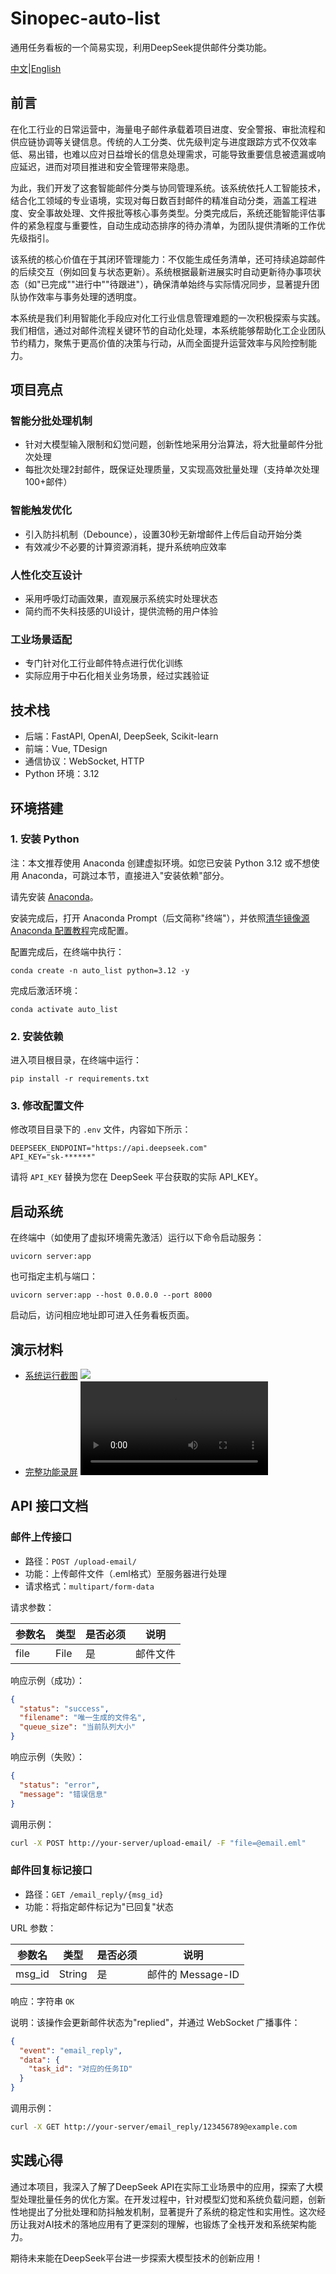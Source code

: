 # Sinopec-auto-list  
通用任务看板的一个简易实现，利用DeepSeek提供邮件分类功能。

[中文](./README-zh.md)|[English](./README.md)

## 前言  
在化工行业的日常运营中，海量电子邮件承载着项目进度、安全警报、审批流程和供应链协调等关键信息。传统的人工分类、优先级判定与进度跟踪方式不仅效率低、易出错，也难以应对日益增长的信息处理需求，可能导致重要信息被遗漏或响应延迟，进而对项目推进和安全管理带来隐患。

为此，我们开发了这套智能邮件分类与协同管理系统。该系统依托人工智能技术，结合化工领域的专业语境，实现对每日数百封邮件的精准自动分类，涵盖工程进度、安全事故处理、文件报批等核心事务类型。分类完成后，系统还能智能评估事件的紧急程度与重要性，自动生成动态排序的待办清单，为团队提供清晰的工作优先级指引。

该系统的核心价值在于其闭环管理能力：不仅能生成任务清单，还可持续追踪邮件的后续交互（例如回复与状态更新）。系统根据最新进展实时自动更新待办事项状态（如"已完成""进行中""待跟进"），确保清单始终与实际情况同步，显著提升团队协作效率与事务处理的透明度。

本系统是我们利用智能化手段应对化工行业信息管理难题的一次积极探索与实践。我们相信，通过对邮件流程关键环节的自动化处理，本系统能够帮助化工企业团队节约精力，聚焦于更高价值的决策与行动，从而全面提升运营效率与风险控制能力。

## 项目亮点

### 智能分批处理机制
- 针对大模型输入限制和幻觉问题，创新性地采用分治算法，将大批量邮件分批次处理
- 每批次处理2封邮件，既保证处理质量，又实现高效批量处理（支持单次处理100+邮件）

### 智能触发优化
- 引入防抖机制（Debounce），设置30秒无新增邮件上传后自动开始分类
- 有效减少不必要的计算资源消耗，提升系统响应效率

### 人性化交互设计
- 采用呼吸灯动画效果，直观展示系统实时处理状态
- 简约而不失科技感的UI设计，提供流畅的用户体验

### 工业场景适配
- 专门针对化工行业邮件特点进行优化训练
- 实际应用于中石化相关业务场景，经过实践验证

## 技术栈  
- 后端：FastAPI, OpenAI, DeepSeek, Scikit-learn  
- 前端：Vue, TDesign  
- 通信协议：WebSocket, HTTP  
- Python 环境：3.12

## 环境搭建

### 1. 安装 Python

注：本文推荐使用 Anaconda 创建虚拟环境。如您已安装 Python 3.12 或不想使用 Anaconda，可跳过本节，直接进入"安装依赖"部分。

请先安装 [Anaconda](https://mirrors.tuna.tsinghua.edu.cn/anaconda/archive/Anaconda3-2025.06-1-Windows-x86_64.exe)。

安装完成后，打开 Anaconda Prompt（后文简称"终端"），并依照[清华镜像源 Anaconda 配置教程](https://mirrors.tuna.tsinghua.edu.cn/help/anaconda/)完成配置。

配置完成后，在终端中执行：

```shell
conda create -n auto_list python=3.12 -y
```

完成后激活环境：

```shell
conda activate auto_list
```

### 2. 安装依赖

进入项目根目录，在终端中运行：

```shell
pip install -r requirements.txt
```

### 3. 修改配置文件

修改项目目录下的 `.env` 文件，内容如下所示：

```env
DEEPSEEK_ENDPOINT="https://api.deepseek.com"
API_KEY="sk-******"
```

请将 `API_KEY` 替换为您在 DeepSeek 平台获取的实际 API_KEY。

## 启动系统

在终端中（如使用了虚拟环境需先激活）运行以下命令启动服务：

```shell
uvicorn server:app
```

也可指定主机与端口：

```shell
uvicorn server:app --host 0.0.0.0 --port 8000
```

启动后，访问相应地址即可进入任务看板页面。

## 演示材料
- [系统运行截图](./screenshots/) 
<img src="./screenshots/1.jpg"></img>
- [完整功能录屏](./demo/video.mp4)
<video src="./demo/video.mp4"></video>

## API 接口文档

### 邮件上传接口
- 路径：`POST /upload-email/`
- 功能：上传邮件文件（.eml格式）至服务器进行处理
- 请求格式：`multipart/form-data`

请求参数：

| 参数名 | 类型 | 是否必须 | 说明 |
|--------|------|----------|------|
| file   | File | 是       | 邮件文件 |

响应示例（成功）：
```json
{
  "status": "success",
  "filename": "唯一生成的文件名",
  "queue_size": "当前队列大小"
}
```

响应示例（失败）：
```json
{
  "status": "error",
  "message": "错误信息"
}
```

调用示例：
```bash
curl -X POST http://your-server/upload-email/ -F "file=@email.eml"
```

### 邮件回复标记接口
- 路径：`GET /email_reply/{msg_id}`
- 功能：将指定邮件标记为"已回复"状态

URL 参数：

| 参数名 | 类型   | 是否必须 | 说明               |
|--------|--------|----------|--------------------|
| msg_id | String | 是       | 邮件的 Message-ID |

响应：字符串 `OK`

说明：该操作会更新邮件状态为"replied"，并通过 WebSocket 广播事件：

```json
{
  "event": "email_reply",
  "data": {
    "task_id": "对应的任务ID"
  }
}
```

调用示例：
```bash
curl -X GET http://your-server/email_reply/123456789@example.com
```

## 实践心得
通过本项目，我深入了解了DeepSeek API在实际工业场景中的应用，探索了大模型处理批量任务的优化方案。在开发过程中，针对模型幻觉和系统负载问题，创新性地提出了分批处理和防抖触发机制，显著提升了系统的稳定性和实用性。这次经历让我对AI技术的落地应用有了更深刻的理解，也锻炼了全栈开发和系统架构能力。

期待未来能在DeepSeek平台进一步探索大模型技术的创新应用！